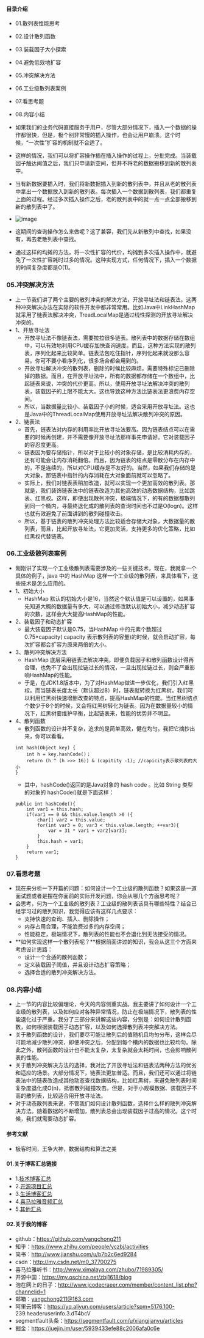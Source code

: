 #### 目录介绍
- 01.散列表性能思考
- 02.设计散列函数
- 03.装载因子大小探索
- 04.避免低效地扩容
- 05.冲突解决方法
- 06.工业级散列表案例
- 07.看思考题
- 08.内容小结



- 如果我们的业务代码直接服务于用户，尽管大部分情况下，插入一个数据的操作都很快，但是，极个别非常慢的插入操作，也会让用户崩溃。这个时候，“一次性”扩容的机制就不合适了。
- 这样的情况，我们可以将扩容操作插在插入操作的过程上，分批完成。当装载因子触达阈值之后，我们只申请新空间，但并不将老的数据搬移到新的散列表中。
- 当有新数据要插入时，我们将新数据插入到新的散列表中，并且从老的散列表中拿出一个数据放入到新的散列表。每次插入一个数据到散列表，我们都重复上面的过程。经过多次插入操作之后，老的散列表中的就一点一点全部搬移到新的散列表中了。
- ![image](https://img-blog.csdnimg.cn/20190120223941638.jpeg)
- 这期间的查询操作怎么来做呢？这了兼容，我们先从新散列中查找，如果没有，再去老散列表中查找。
- 通过这样的均摊的方法，将一次性扩容的代价，均摊到多次插入操作中，就避免了一次性扩容耗时过多的情况。这种实现方式，任何情况下，插入一个数据的时间复杂度都是O(1)。


### 05.冲突解决方法
- 上一节我们讲了两个主要的散列冲突的解决方法，开放寻址法和链表法。这两种冲突解决办法在实际的软件开发中都非常常用。比如Java中LinkHashMap就采用了链表法解决冲突，TreadLocalMap是通过线性探测的开放寻址解决冲突的。
- 1、开放寻址法
    - 开放寻址法不像链表法，需要拉拉很多链表。散列表中的数据存储在数组中，可以有效地利用CPU缓存加快查询速度。而且，这种方法实现的散列表，序列化起来比较简单。链表法包吃住指针，序列化起来就没那么容易。你可不要小看序列化，很多场合都会用到的。
    - 开放寻址解决冲突的散列表，删除的时候比较麻烦，需要特殊标记已删除掉的数据。而且，在开放寻址法中，所有的数据都存储在一个数组中，比起链表来说，冲突的代价更高。所以，使用开放寻址法解决冲突的散列表，装载因子的上限不能太大。这也导致这种方法比链表法更浪费内存空间。
    - 所以，当数据量比较小、装载因子小的时候，适合采用开放寻址法。这也是Java中的ThreadLocalMap使用开放寻址法解决散列冲突的原因。
- 2、链表法
    - 首先，链表法对内存的利用率比开放寻址法要高。因为链表结点可以在需要的时候再创建，并不需要像开放寻址法那样事先申请好。它对装载因子的容忍度更高。
    - 链表因为要存储指针，所以对于比较小的对象存储，是比较消耗内存的，还有可能会让内存消耗翻倍。而且，因为链表的结点是零散分布在内存中的，不是连续的，所以对CPU缓存是不友好的。当然，如果我们存储的是大对象，那链表中指针的内存消耗在大对象面前就可以忽略了。
    - 实际上，我们对链表表稍加改造，就可以实现一个更加高效的散列表。那就是，我们装饰链表法中的链表改造为其他高效的动态数据结构，比如跳表、红黑权。这样，即便出现散列冲突，极端情况下，的有的数据都散列到同一个桶内，寻最终退化成的散列表的查询时间也不过是O(logn)。这样也就有效避免了前面讲到的散列碰撞攻击。
    - 所以，基于链表的散列冲突处理方法比较适合存储大对象，大数据量的散列表，而且，比起开放寻址法，它更加灵活，支持更多的优化策略，比如红黑权代替链表。


### 06.工业级散列表案例
- 刚刚讲了实现一个工业级散列表需要涉及的一些关键技术，现在，我就拿一个具体的例子，java 中的 HashMap 这样一个工业级的散列表，来具体看下，这些技术是怎么应用的。
- 1、初始大小
    - HashMap 默认的初始大小是16，当然这个默认值是可以设置的，如果事先知道大概的数据量有多大，可以通过修改默认初始大小，减少动态扩容的次数，这样会大大提高HashMap的性能。
- 2、装载因子和动态扩容
    - 最大装载因子默认是0.75，当HashMap 中的元素个数超过0.75*capacity( capacity 表示散列表的容量)的时候，就会启动扩容，每次扩容都会扩容为原来两倍的大小。
- 3、散列冲突解决方法
    - HashMap 底层采用链表法解决冲突。即便负载因子和散列函数设计得再合理，也免不了会出现拉链过长的情况，一旦出现拉链过长，则会严重影响HashMap的性能。
    - 于是，在JDK1.8版本中，为了对HashMap做进一步优化，我们引入红黑权。而当链表长度太长（默认超过8）时，链表就转换为红黑树。我们可以利用红黑树快速增删改查的特点，提高HashMap的性能。当红黑树结点个数少于8个的时候，又会将红黑树转化为链表。因为在数据量较小的情况下，红黑树要维护平衡，比起链表来，性能的优势并不明显。
- 4、散列函数
    - 散列函数的设计并不复杂，追求的是简单高效，健在均匀。我把它摘抄出来，你可以看看。
    ```
    int hash(Object key) {
        int h = key.hashCode()；
        return (h ^ (h >>> 16)) & (capitity -1); //capicity表示散列表的大小
    }
    ```
    - 其中，hashCode()返回的是Java对象的 hash code 。比如 String 类型的对象的 hashCode()就是下面这样：
    ```
    public int hashCode(){
    	int var1 = this.hash;
    	if(var1 == 0 && this.value.length >0 ){
    		char[] var2 = this.value;
    		for(int var3 = 0; var3 < this.value.length; ++var3){
    			var = 31 * var1 + var2[var3];
    		}
    		this.hash = var1;
    	}
    	return var1;
    }
    ```



### 07.看思考题
- 现在来分析一下开篇的问题：如何设计一个工业级的散列函数？如果这是一道面试题或者是摆在你面前的实际开发问题，你会从哪几个方面思考呢？
- 会思考，何为一个工业级的散列表？工业级的散列表该具有哪些特性？结合已经学习过的散列知识，我觉得应该有这样几点要求：
    - 支持快速的查询、插入、删除操作；
    - 内存占用合理，不能浪费过多的内存空间；
    - 性能稳定，极端情况下，散列表的性能也不会退化到无法接受的情况。
- **如何实现这样一个散列表呢？**根据前面讲过的知识，我会从这三个方面来考虑设计思路：
    - 设计一个合适的散列函数；
    - 定义装载因子阈值，并且设计动态扩容策略；
    - 选择合适的散列冲突解决方法。



### 08.内容小结
- 上一节的内容比较偏理论，今天的内容侧重实战。我主要讲了如何设计一个工业级的散列表，以及如何应对各种异常情况，防止在极端情况下，散列表的性能退化过于严重。我分了三部分来讲解这些内容，分别是：如何设计散列函数，如何根据装载因子动态扩容，以及如何选择散列表冲突解决方法。
- 关于散列函数的设计，我们要尽可能让散列后的值随机且均匀分布，这样会尽可能地减少散列冲突，即便冲突之后，分配到每个槽内的数据也比较均匀。除此之外，散列函数的设计也不能太复杂，太复杂就会太耗时间，也会影响散列表的性能。
- 关于散列冲突解决方法的选择，我对比了开放寻址法和链表法两种方法的优劣和适应的场景。大部分情况下，链表法更加普适。而且，我们还可以通过将链表法中的链表改造成其他动态查找数据结构，比如红黑树，来避免散列表时间复杂度退化成O(n)，抵御散列碰撞攻击。但是，对于小规模数据、装载因子不高的散列表，比较适合用开放寻址法。
- 对于动态散列表来说，不管我们如何设计散列函数，选择什么样的散列冲突解决方法。随着数据的不断增加，散列表总会出现装载因子过高的情况。这个时候，我们就需要动态扩容。






#### 参考文献
- 极客时间，王争大神，数据结构和算法之美


#### 01.关于博客汇总链接
- 1.[技术博客汇总](https://www.jianshu.com/p/614cb839182c)
- 2.[开源项目汇总](https://blog.csdn.net/m0_37700275/article/details/80863574)
- 3.[生活博客汇总](https://blog.csdn.net/m0_37700275/article/details/79832978)
- 4.[喜马拉雅音频汇总](https://www.jianshu.com/p/f665de16d1eb)
- 5.[其他汇总](https://www.jianshu.com/p/53017c3fc75d)



#### 02.关于我的博客
- github：https://github.com/yangchong211
- 知乎：https://www.zhihu.com/people/yczbj/activities
- 简书：http://www.jianshu.com/u/b7b2c6ed9284
- csdn：http://my.csdn.net/m0_37700275
- 喜马拉雅听书：http://www.ximalaya.com/zhubo/71989305/
- 开源中国：https://my.oschina.net/zbj1618/blog
- 泡在网上的日子：http://www.jcodecraeer.com/member/content_list.php?channelid=1
- 邮箱：yangchong211@163.com
- 阿里云博客：https://yq.aliyun.com/users/article?spm=5176.100- 239.headeruserinfo.3.dT4bcV
- segmentfault头条：https://segmentfault.com/u/xiangjianyu/articles
- 掘金：https://juejin.im/user/5939433efe88c2006afa0c6e






